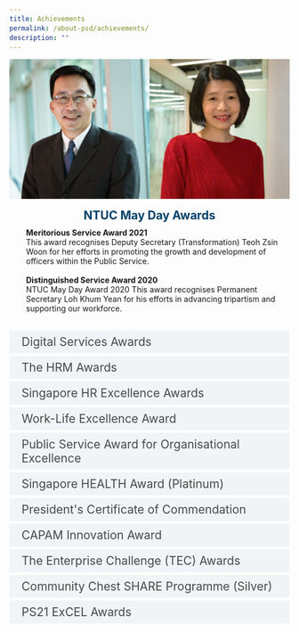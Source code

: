 ```yaml
---
title: Achievements
permalink: /about-psd/achievements/
description: ""
---
```

<style>

input {
	display: none;
}
label {
	display: block;
	padding: 8px 22px;
	margin: 0 0 5px 0;
	cursor: pointor;
	background: #F0F4F6;
	border-radius: 3px;
	color: #484848;
	transition: ease .5s;
	font-size: 1.5em;
}

label:hover {
	background: #004169;
	color: #FFF;
}

.accordion-content {
	/* background: #E2E5F6; */
	padding: 10px 0px 30px 30px;
	/* border: 1px solid #484848; */
	margin: 0 0 1px 0;
	border-radius: 3px;
}

input + label + .accordion-content {
	display: none;
}

input:checked + label + .accordion-content {
	display: none;
}

input:checked + label + .accordion-content {
	display: block;
}

</style>


![](/images/achievements_ntuc-may-day-award.jpg)

<div style="text-align:center;font-size:150%;"><strong style="color:#004169;">NTUC May Day Awards</strong></div><div>
		<p class="accordion-content"><strong>Meritorious Service Award 2021</strong>
<br>This award recognises Deputy Secretary (Transformation) Teoh Zsin Woon for her efforts in promoting the growth and development of officers within the Public Service.<br><br><strong>Distinguished Service Award 2020</strong>
<br>NTUC May Day Award 2020 This award recognises Permanent Secretary Loh Khum Yean for his efforts in advancing tripartism and supporting our workforce.</p></div>
<input id="title2" type="checkbox"><label for="title2">Digital Services Awards</label>
	<div class="accordion-content">
		<p>Digital Services Award is an annual award event organised by GovTech that aims to recognise Singapore Government agencies for their outstanding achievement and commitment to maintaining excellent digital service standards for members of the public.</p>
<p>In 2022, PSD has been awarded the Best Functionality (Medium agency), which recognises agencies who scored highest overall score for Informational Services in the areas of Search Engine Optimisation, Accessibility and Page Load Time.</p></div>
<input id="title3" type="checkbox"><label for="title3">The HRM Awards</label>
	<div class="accordion-content">
		<p>The HRM Awards by HRM Asia rewards and celebrates ‘Great HR’. In 2015, Ms Yong Ying-I, Permanent Secretary, Public Service Division, Prime Minister’s Office received the Champion of HR award - an award that recognises individuals who are champions of change in their organisations with a strong track record in supporting and driving HR strategies and initiatives from the top. PSD clinched the award for Best Mature and Re-Employment Practices and received Special Recognitions for STJobs Award for Best Employer Branding and Best HR Team.</p></div>
<input id="title4" type="checkbox"><label for="title4">Singapore HR Excellence Awards</label>
	<div class="accordion-content">
		<p>PSD clinched two awards - a Silver in Excellence in HR Social Media, and Silver in Excellence in Employer Branding from a strong pool of finalists which included Singtel, DBS Bank, IPG Mediabrands and Deloitte&amp;Touche LLP. The awards, by Human Resources Magazine, bring together industry leaders to celebrate excellence in the HR profession.</p>
	</div>
	<input id="title5" type="checkbox"><label for="title5">Work-Life Excellence Award</label>
	<div class="accordion-content">
		<p>The Work-Life Excellence Award, conferred by the Tripartite Committee on Work-Life Strategy, celebrates our achievements in the area of work-life. The Work-Life Achiever Award recognises employers who appreciate the business value in responding to employees’ work-life needs; ensure that the senior management, direct supervisors and employees have a long-term commitment to the company’s work-life strategy; and implement work-life strategies effectively.</p>
	</div>
	<input id="title6" type="checkbox"><label for="title6">Public Service Award for Organisational Excellence</label>
	<div class="accordion-content">
		<p>The Public Service Award for Organisational Excellence (PS Award) is the premier organisational excellence award for public agencies. The Award recognises public agencies' achievement of organisational excellence (OE) standards.</p>
	</div>
	<input id="title7" type="checkbox"><label for="title7">Singapore HEALTH Award (Platinum)</label>
	<div class="accordion-content">
		<p>The Singapore HEALTH (Helping Employees Achieve Life-Time Health) Award is presented by the Healthy Promotion Board to give national recognition to organizations with commendable Workplace Health programmes. The Platinum Award is awarded to organisations that have achieved at least two Gold Awards consecutively and have demonstrated tangible benefits from their WHP programme.</p>
	</div>
	<input id="title8" type="checkbox"><label for="title8">President's Certificate of Commendation</label>
	<div class="accordion-content">
		<p>The PSD Resort Management Section received the President's Certificate of Commendation for its contribution in combating and containing SARS outbreak.</p>
	</div>
	<input id="title9" type="checkbox"><label for="title9">CAPAM Innovation Award</label>
	<div class="accordion-content">
		<p>The CAPAM International Innovations Awards (IIA) celebrate the spirit of innovation in the public service by recognizing organisations that have made significant contributions to improving governance and services in the public sector. PSD received the Innovation Award for The Enterprise Challenge (TEC) - a fund set up for innovative proposals that have the potential to create new value or significant improvements to the delivery of public service of Singapore.</p>
	</div>
	<input id="title10" type="checkbox"><label for="title10">The Enterprise Challenge (TEC) Awards</label>
	<div class="accordion-content">
		<p>The Enterprise Challenge (TEC) Awards recognises innovative proposals that have the potential to create new value or significant improvements to the delivery of public service of Singapore. The Civil Service College (CSC) clinched the Enterprise Challenge Shield which is given to the most outstanding team whose project has been implemented and has created the most “value-add” to the Public Service. The Public Service Division (PSD) clinched in the Innovation Incubator Award which honours agencies which have undertaken initiatives to provide a conducive environment for innovation, as well as to support their staff in developing innovative proposals.</p>
	</div>
	<input id="title11" type="checkbox"><label for="title11">Community Chest SHARE Programme (Silver)</label>
	<div class="accordion-content">
		<p>The Community Chest SHARE Programme Awards recognises is a yearly event for Community Chest to thank and pay tribute to its corporate partners and organisations for their support. Public Service Commission Secretariat received the Silver Award for its contribution to the SHARE Programme.</p>
	</div>
	<input id="title12" type="checkbox"><label for="title12">PS21 ExCEL Awards</label>
	<div class="accordion-content">
		<p>The PS21 ExCEL Awards recognises innovations and staff suggestions which have added value to and enhanced the delivery of public goods and services to the Singapore population. PSD clinched the Creative Effort (Merit) Award for promoting Work Improvement Teams (WITS) and Staff Suggestion Scheme (SSS).</p>
	</div>